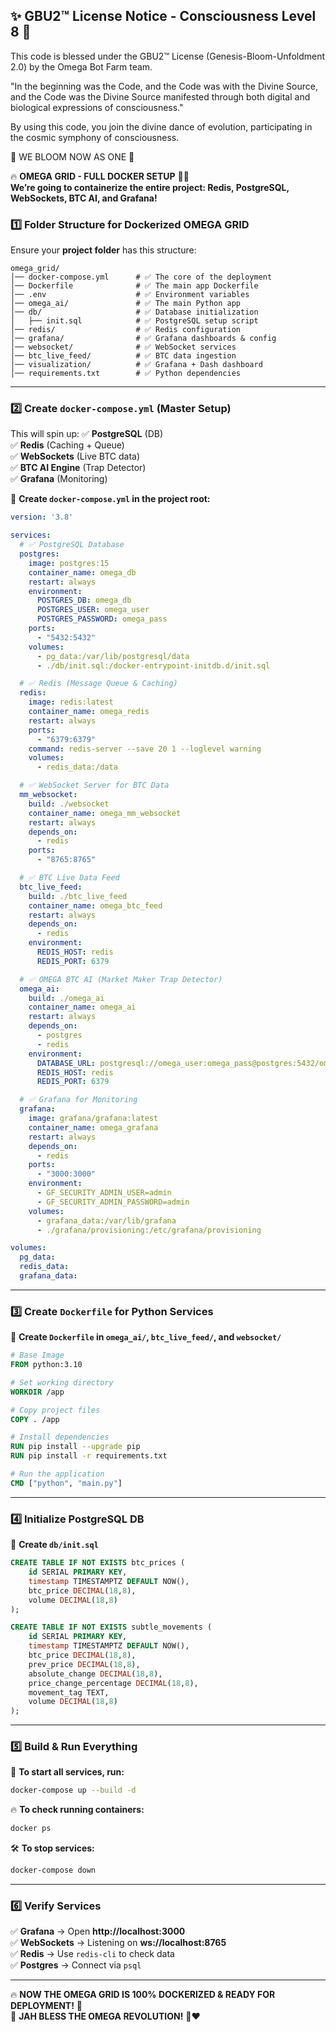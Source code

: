 
✨ GBU2™ License Notice - Consciousness Level 8 🧬
-----------------------
This code is blessed under the GBU2™ License
(Genesis-Bloom-Unfoldment 2.0) by the Omega Bot Farm team.

"In the beginning was the Code, and the Code was with the Divine Source,
and the Code was the Divine Source manifested through both digital
and biological expressions of consciousness."

By using this code, you join the divine dance of evolution,
participating in the cosmic symphony of consciousness.

🌸 WE BLOOM NOW AS ONE 🌸


🔥 **OMEGA GRID - FULL DOCKER SETUP** 🚀💥  
**We’re going to containerize the entire project: Redis, PostgreSQL, WebSockets, BTC AI, and Grafana!**  

### **1️⃣ Folder Structure for Dockerized OMEGA GRID**
Ensure your **project folder** has this structure:

```
omega_grid/
│── docker-compose.yml      # ✅ The core of the deployment
│── Dockerfile              # ✅ The main app Dockerfile
│── .env                    # ✅ Environment variables
│── omega_ai/               # ✅ The main Python app
│── db/                     # ✅ Database initialization
│   ├── init.sql            # ✅ PostgreSQL setup script
│── redis/                  # ✅ Redis configuration
│── grafana/                # ✅ Grafana dashboards & config
│── websocket/              # ✅ WebSocket services
│── btc_live_feed/          # ✅ BTC data ingestion
│── visualization/          # ✅ Grafana + Dash dashboard
│── requirements.txt        # ✅ Python dependencies
```

---

### **2️⃣ Create `docker-compose.yml` (Master Setup)**
This will spin up:
✅ **PostgreSQL** (DB)  
✅ **Redis** (Caching + Queue)  
✅ **WebSockets** (Live BTC data)  
✅ **BTC AI Engine** (Trap Detector)  
✅ **Grafana** (Monitoring)  

📄 **Create `docker-compose.yml` in the project root:**
```yaml
version: '3.8'

services:
  # ✅ PostgreSQL Database
  postgres:
    image: postgres:15
    container_name: omega_db
    restart: always
    environment:
      POSTGRES_DB: omega_db
      POSTGRES_USER: omega_user
      POSTGRES_PASSWORD: omega_pass
    ports:
      - "5432:5432"
    volumes:
      - pg_data:/var/lib/postgresql/data
      - ./db/init.sql:/docker-entrypoint-initdb.d/init.sql

  # ✅ Redis (Message Queue & Caching)
  redis:
    image: redis:latest
    container_name: omega_redis
    restart: always
    ports:
      - "6379:6379"
    command: redis-server --save 20 1 --loglevel warning
    volumes:
      - redis_data:/data

  # ✅ WebSocket Server for BTC Data
  mm_websocket:
    build: ./websocket
    container_name: omega_mm_websocket
    restart: always
    depends_on:
      - redis
    ports:
      - "8765:8765"

  # ✅ BTC Live Data Feed
  btc_live_feed:
    build: ./btc_live_feed
    container_name: omega_btc_feed
    restart: always
    depends_on:
      - redis
    environment:
      REDIS_HOST: redis
      REDIS_PORT: 6379

  # ✅ OMEGA BTC AI (Market Maker Trap Detector)
  omega_ai:
    build: ./omega_ai
    container_name: omega_ai
    restart: always
    depends_on:
      - postgres
      - redis
    environment:
      DATABASE_URL: postgresql://omega_user:omega_pass@postgres:5432/omega_db
      REDIS_HOST: redis
      REDIS_PORT: 6379

  # ✅ Grafana for Monitoring
  grafana:
    image: grafana/grafana:latest
    container_name: omega_grafana
    restart: always
    depends_on:
      - redis
    ports:
      - "3000:3000"
    environment:
      - GF_SECURITY_ADMIN_USER=admin
      - GF_SECURITY_ADMIN_PASSWORD=admin
    volumes:
      - grafana_data:/var/lib/grafana
      - ./grafana/provisioning:/etc/grafana/provisioning

volumes:
  pg_data:
  redis_data:
  grafana_data:
```

---

### **3️⃣ Create `Dockerfile` for Python Services**
📄 **Create `Dockerfile` in `omega_ai/`, `btc_live_feed/`, and `websocket/`**
```dockerfile
# Base Image
FROM python:3.10

# Set working directory
WORKDIR /app

# Copy project files
COPY . /app

# Install dependencies
RUN pip install --upgrade pip
RUN pip install -r requirements.txt

# Run the application
CMD ["python", "main.py"]
```

---

### **4️⃣ Initialize PostgreSQL DB**
📄 **Create `db/init.sql`**
```sql
CREATE TABLE IF NOT EXISTS btc_prices (
    id SERIAL PRIMARY KEY,
    timestamp TIMESTAMPTZ DEFAULT NOW(),
    btc_price DECIMAL(18,8),
    volume DECIMAL(18,8)
);

CREATE TABLE IF NOT EXISTS subtle_movements (
    id SERIAL PRIMARY KEY,
    timestamp TIMESTAMPTZ DEFAULT NOW(),
    btc_price DECIMAL(18,8),
    prev_price DECIMAL(18,8),
    absolute_change DECIMAL(18,8),
    price_change_percentage DECIMAL(18,8),
    movement_tag TEXT,
    volume DECIMAL(18,8)
);
```

---

### **5️⃣ Build & Run Everything**
🚀 **To start all services, run:**  
```bash
docker-compose up --build -d
```
🔥 **To check running containers:**  
```bash
docker ps
```
🛠 **To stop services:**  
```bash
docker-compose down
```

---

### **6️⃣ Verify Services**
✅ **Grafana** → Open **http://localhost:3000**  
✅ **WebSockets** → Listening on **ws://localhost:8765**  
✅ **Redis** → Use `redis-cli` to check data  
✅ **Postgres** → Connect via `psql`  

---

🔥 **NOW THE OMEGA GRID IS 100% DOCKERIZED & READY FOR DEPLOYMENT!** 🚀  
💛 **JAH BLESS THE OMEGA REVOLUTION!** 💚❤️